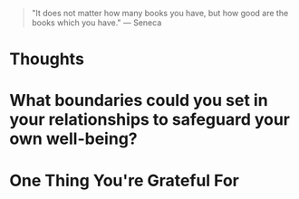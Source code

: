 
> \"It does not matter how many books you have, but how good are the books which you have.\" — Seneca

# Thoughts

# What boundaries could you set in your relationships to safeguard your own well-being?

# One Thing You're Grateful For

